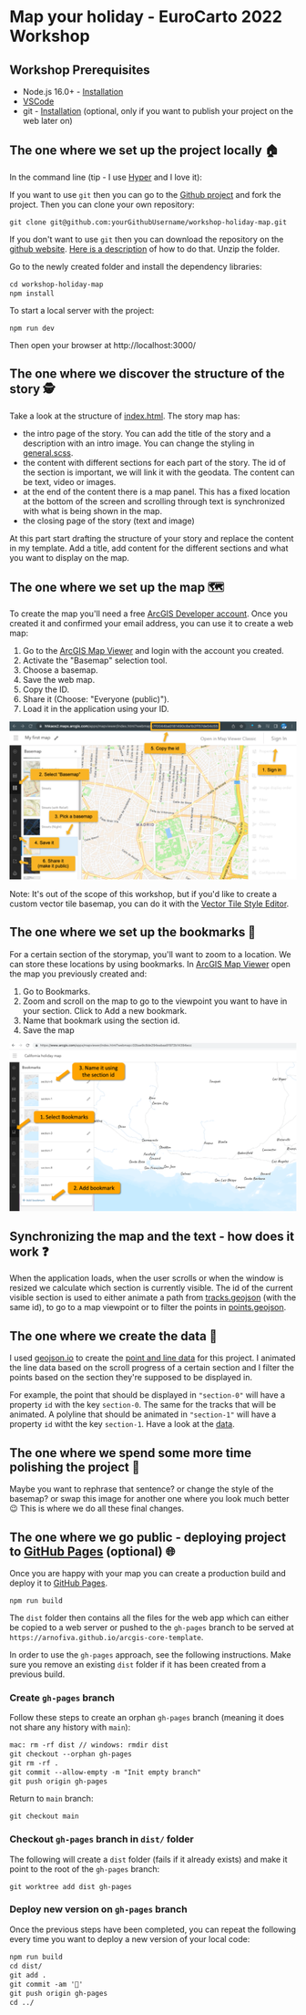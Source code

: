 # Map your holiday - EuroCarto 2022 Workshop

## Workshop Prerequisites

- Node.js 16.0+ - [Installation](https://nodejs.org/en/)
- [VSCode](https://code.visualstudio.com/)
- git - [Installation](https://git-scm.com/book/en/v2/Getting-Started-Installing-Git) (optional, only if you want to publish your project on the web later on)

## The one where we set up the project locally 🏠

In the command line (tip - I use [Hyper](https://hyper.is/) and I love it):

If you want to use `git` then you can go to the [Github project](https://github.com/RalucaNicola/workshop-holiday-map) and fork the project. Then you can clone your own repository:

```
git clone git@github.com:yourGithubUsername/workshop-holiday-map.git
```

If you don't want to use `git` then you can download the repository on the [github website](https://github.com/RalucaNicola/workshop-holiday-map). [Here is a description](https://sites.northwestern.edu/researchcomputing/resources/downloading-from-github/) of how to do that. Unzip the folder.

Go to the newly created folder and install the dependency libraries:

```
cd workshop-holiday-map
npm install
```

To start a local server with the project:

```
npm run dev
```

Then open your browser at http://localhost:3000/

## The one where we discover the structure of the story 🕵️

Take a look at the structure of [index.html](./index.html). The story map has:

- the intro page of the story. You can add the title of the story and a description with an intro image. You can change the styling in [general.scss](./src/general.scss).
- the content with different sections for each part of the story. The id of the section is important, we will link it with the geodata. The content can be text, video or images.
- at the end of the content there is a map panel. This has a fixed location at the bottom of the screen and scrolling through text is synchronized with what is being shown in the map.
- the closing page of the story (text and image)

At this part start drafting the structure of your story and replace the content in my template. Add a title, add content for the different sections and what you want to display on the map.

## The one where we set up the map 🗺️

To create the map you'll need a free [ArcGIS Developer account](https://developers.arcgis.com/sign-up). Once you created it and confirmed your email address, you can use it to create a web map:

1. Go to the [ArcGIS Map Viewer](https://www.arcgis.com/apps/mapviewer/index.html) and login with the account you created.
1. Activate the "Basemap" selection tool.
1. Choose a basemap.
1. Save the web map.
1. Copy the ID.
1. Share it (Choose: "Everyone (public)").
1. Load it in the application using your ID.

![Steps to create a web map](./public/assets/steps-to-create-a-webmap.png)

Note: It's out of the scope of this workshop, but if you'd like to create a custom vector tile basemap, you can do it with the [Vector Tile Style Editor](https://developers.arcgis.com/vector-tile-style-editor/).

## The one where we set up the bookmarks 📖

For a certain section of the storymap, you'll want to zoom to a location. We can store these locations by using bookmarks. In [ArcGIS Map Viewer](https://www.arcgis.com/apps/mapviewer/index.html) open the map you previously created and:

1. Go to Bookmarks.
1. Zoom and scroll on the map to go to the viewpoint you want to have in your section. Click to Add a new bookmark.
1. Name that bookmark using the section id.
1. Save the map

![Steps to create a web map](./public/assets/steps-to-create-bookmarks.png)

## Synchronizing the map and the text - how does it work ❓

When the application loads, when the user scrolls or when the window is resized we calculate which section is currently visible. The id of the current visible section is used to either animate a path from [tracks.geojson](./public/data/tracks.geojson) (with the same id), to go to a map viewpoint or to filter the points in [points.geojson](./public/data/points.geojson).

## The one where we create the data 💾

I used [geojson.io](https://geojson.io/) to create the [point and line data](./public/data/) for this project. I animated the line data based on the scroll progress of a certain section and I filter the points based on the section they're supposed to be displayed in.

For example, the point that should be displayed in `"section-0"` will have a property `id` with the key `section-0`. The same for the tracks that will be animated. A polyline that should be animated in `"section-1"` will have a property `id` witht the key `section-1`. Have a look at the [data](./public/data/).

## The one where we spend some more time polishing the project 💅

Maybe you want to rephrase that sentence? or change the style of the basemap? or swap this image for another one where you look much better 😉
This is where we do all these final changes.

## The one where we go public - deploying project to [GitHub Pages](https://pages.github.com/) (optional) 🌐

Once you are happy with your map you can create a production build and deploy it to [GitHub Pages](https://pages.github.com/).

```
npm run build
```

The `dist` folder then contains all the files for the web app which can either be copied to a web server or pushed to the `gh-pages` branch to be served at `https://arnofiva.github.io/arcgis-core-template`.

In order to use the `gh-pages` approach, see the following instructions. Make sure you remove an existing `dist` folder if it has been created from a previous build.

### Create `gh-pages` branch

Follow these steps to create an orphan `gh-pages` branch (meaning it does not share any history with `main`):

```
mac: rm -rf dist // windows: rmdir dist
git checkout --orphan gh-pages
git rm -rf .
git commit --allow-empty -m "Init empty branch"
git push origin gh-pages
```

Return to `main` branch:

```
git checkout main
```

### Checkout `gh-pages` branch in `dist/` folder

The following will create a `dist` folder (fails if it already exists) and make it point to the root of the `gh-pages` branch:

```
git worktree add dist gh-pages
```

### Deploy new version on `gh-pages` branch

Once the previous steps have been completed, you can repeat the following every time you want to deploy a new version of your local code:

```
npm run build
cd dist/
git add .
git commit -am '🎉'
git push origin gh-pages
cd ../
```
